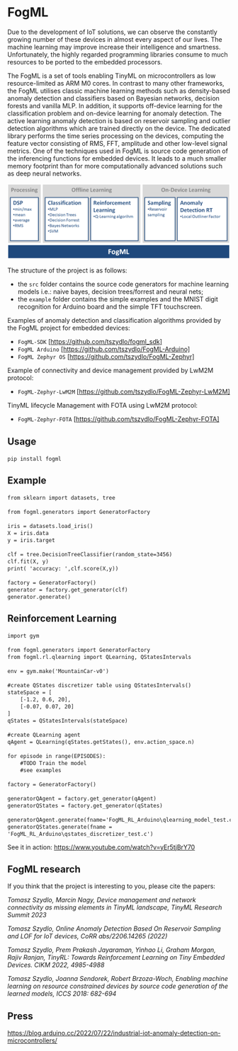# FogML

Due to the development of IoT solutions, we can observe the constantly growing number of these devices in almost every aspect of our lives. The machine learning may improve increase their intelligence and smartness. Unfortunately, the highly regarded programming libraries consume to much resources to be ported to the embedded processors.

The FogML is a set of tools enabling TinyML on microcontrollers as low resource-limited as ARM M0 cores. In contrast to many other frameworks, the FogML utilises classic machine learning methods such as density-based anomaly detection and classifiers based on Bayesian networks, decision forests and vanilla MLP. In addition, it supports off-device learning for the classification problem and on-device learning for anomaly detection. The active learning anomaly detection is based on reservoir sampling and outlier detection algorithms which are trained directly on the device. The dedicated library performs the time series processing on the devices, computing the feature vector consisting of RMS, FFT, amplitude and other low-level signal metrics. One of the techniques used in FogML is source code generation of the inferencing functions for embedded devices. It leads to a much smaller memory footprint than for more computationally advanced solutions such as deep neural networks.

![Classification pipeline](docs/images/algorithms.png)

The structure of the project is as follows:
* the `src` folder contains the source code generators for machine learning models i.e.: naive bayes, decision trees/forrest and neural nets;
* the `example` folder contains the simple examples and the MNIST digit recognition for Arduino board and the simple TFT touchscreen.

Examples of anomaly detection and classification algorithms provided by the FogML project for embedded devices:
* `FogML-SDK` [https://github.com/tszydlo/fogml_sdk]
* `FogML Arduino` [https://github.com/tszydlo/FogML-Arduino]
* `FogML Zephyr OS` [https://github.com/tszydlo/FogML-Zephyr]

Example of connectivity and device management provided by LwM2M protocol:
* `FogML-Zephyr-LwM2M` [https://github.com/tszydlo/FogML-Zephyr-LwM2M]

TinyML lifecycle Management with FOTA using LwM2M protocol:
* `FogML-Zephyr-FOTA` [https://github.com/tszydlo/FogML-Zephyr-FOTA]

## Usage

`pip install fogml`


## Example

```
from sklearn import datasets, tree

from fogml.generators import GeneratorFactory

iris = datasets.load_iris()
X = iris.data
y = iris.target

clf = tree.DecisionTreeClassifier(random_state=3456)
clf.fit(X, y)
print( 'accuracy: ',clf.score(X,y))

factory = GeneratorFactory()
generator = factory.get_generator(clf)
generator.generate()
```

## Reinforcement Learning

```
import gym

from fogml.generators import GeneratorFactory
from fogml.rl.qlearning import QLearning, QStatesIntervals

env = gym.make('MountainCar-v0')

#create QStates discretizer table using QStatesIntervals()
stateSpace = [
    [-1.2, 0.6, 20],
    [-0.07, 0.07, 20]
]
qStates = QStatesIntervals(stateSpace)

#create QLearning agent
qAgent = QLearning(qStates.getStates(), env.action_space.n)

for episode in range(EPISODES):
    #TODO Train the model
    #see examples

factory = GeneratorFactory()

generatorQAgent = factory.get_generator(qAgent)
generatorQStates = factory.get_generator(qStates)

generatorQAgent.generate(fname='FogML_RL_Arduino\qlearning_model_test.c')
generatorQStates.generate(fname = 'FogML_RL_Arduino\qstates_discretizer_test.c')

```

See it in action:
https://www.youtube.com/watch?v=yEr5tjBrY70

## FogML research

If you think that the project is interesting to you, please cite the papers:

_Tomasz Szydlo, Marcin Nagy, Device management and network connectivity as missing elements in TinyML landscape, TinyML Research Summit 2023_

_Tomasz Szydlo, Online Anomaly Detection Based On Reservoir Sampling and LOF for IoT devices, CoRR abs/2206.14265 (2022)_

_Tomasz Szydlo, Prem Prakash Jayaraman, Yinhao Li, Graham Morgan, Rajiv Ranjan, TinyRL: Towards Reinforcement Learning on Tiny Embedded Devices. CIKM 2022, 4985-4988_

_Tomasz Szydlo, Joanna Sendorek, Robert Brzoza-Woch, Enabling machine learning on resource constrained devices by source code generation of the learned models, ICCS 2018: 682-694_


## Press
https://blog.arduino.cc/2022/07/22/industrial-iot-anomaly-detection-on-microcontrollers/
